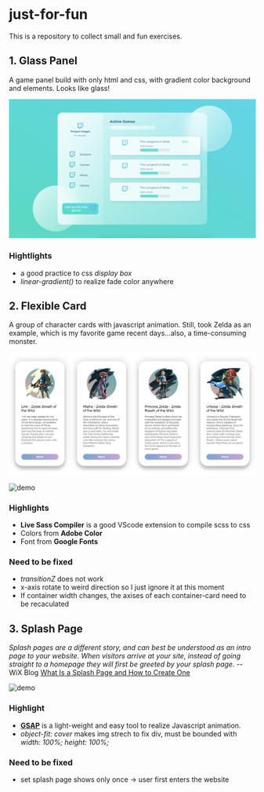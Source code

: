 # just-for-fun
This is a repository to collect small and fun exercises.

## 1. Glass Panel
A game panel build with only html and css, with gradient color background and elements. Looks like glass!

<p>
<img src="1-glass-panel/screenshot.png" alt="" width="" />
</p>

### Hightlights
* a good practice to css *display box*
* *linear-gradient()* to realize fade color anywhere

## 2. Flexible Card
A group of character cards with javascript animation. Still, took Zelda as an example, which is my favorite game recent days...also, a time-consuming monster.

<p>
<img src="2-flexible-card/public/demo/screenshot.png" alt="" width="" />
</p>

![demo](2-flexible-card/public/demo/demo.gif)

### Highlights
* **Live Sass Compiler** is a good VScode extension to compile scss to css
* Colors from **Adobe Color**
* Font from **Google Fonts** 

### Need to be fixed
* *transitionZ* does not work
* x-axis rotate to weird direction so I just ignore it at this moment
* If container width changes, the axises of each container-card need to be recaculated

## 3. Splash Page
*Splash pages are a different story, and can best be understood as an intro page to your website. When visitors arrive at your site, instead of going straight to a homepage they will first be greeted by your splash page.* -- WiX Blog
[What Is a Splash Page and How to Create One](https://www.wix.com/blog/2019/05/what-is-splash-page)

![demo](3-splash-page/splash-page-demo.gif)

### Highlight
* **[GSAP](https://greensock.com/gsap/)** is a light-weight and easy tool to realize Javascript animation.
* *object-fit: cover* makes img strech to fix div, must be bounded with *width: 100%; height: 100%;* 

### Need to be fixed
* set splash page shows only once -> user first enters the website